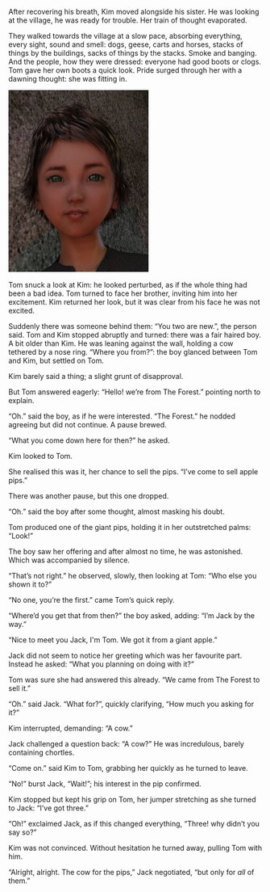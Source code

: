 After recovering his breath, Kim moved alongside his sister. He was looking at the village, he was ready for trouble. Her train of thought evaporated.

They walked towards the village at a slow pace, absorbing everything, every sight, sound and smell: dogs, geese, carts and horses, stacks of things by the buildings, sacks of things by the stacks. Smoke and banging. And the people, how they were dressed: everyone had good boots or clogs. Tom gave her own boots a quick look. Pride surged through her with a dawning thought: she was fitting in.

![](TomThumb/tomthumb2mugshot_small.png)

Tom snuck a look at Kim: he looked perturbed, as if the whole thing had been a bad idea. Tom turned to face her brother, inviting him into her excitement. Kim returned her look, but it was clear from his face he was not excited.

Suddenly there was someone behind them: “You two are new.”, the person said. Tom and Kim stopped abruptly and turned: there was a fair haired boy. A bit older than Kim. He was leaning against the wall, holding a cow tethered by a nose ring. “Where you from?”: the boy glanced between Tom and Kim, but settled on Tom.

Kim barely said a thing; a slight grunt of disapproval.

But Tom answered eagerly: “Hello! we’re from The Forest.” pointing north to explain.

“Oh.” said the boy, as if he were interested. “The Forest.” he nodded agreeing but did not continue. A pause brewed.

“What you come down here for then?” he asked.

Kim looked to Tom. 

She realised this was it, her chance to sell the pips. “I’ve come to sell apple pips.”

There was another pause, but this one dropped.

“Oh.” said the boy after some thought, almost masking his doubt.

Tom produced one of the giant pips, holding it in her outstretched palms: “Look!”

The boy saw her offering and after almost no time, he was astonished. Which was accompanied by silence.

“That’s not right.” he observed, slowly, then looking at Tom: “Who else you shown it to?”

“No one, you’re the first.” came Tom’s quick reply.

“Where’d you get that from then?” the boy asked, adding: “I’m Jack by the way.”

“Nice to meet you Jack, I'm Tom. We got it from a giant apple.”

Jack did not seem to notice her greeting which was her favourite part. Instead he asked: “What you planning on doing with it?”

Tom was sure she had answered this already. “We came from The Forest to sell it.”

“Oh.” said Jack. “What for?”, quickly clarifying, “How much you asking for it?”

Kim interrupted, demanding: “A cow.”

Jack challenged a question back: “A cow?” He was incredulous, barely containing chortles.

“Come on.” said Kim to Tom, grabbing her quickly as he turned to leave.

“No!” burst Jack, “Wait!”; his interest in the pip confirmed.

Kim stopped but kept his grip on Tom, her jumper stretching as she turned to Jack: “I’ve got three.”

“Oh!” exclaimed Jack, as if this changed everything, “Three! why didn’t you say so?”

Kim was not convinced. Without hesitation he turned away, pulling Tom with him.

“Alright, alright. The cow for the pips,” Jack negotiated, “but only for *all* of them.”
